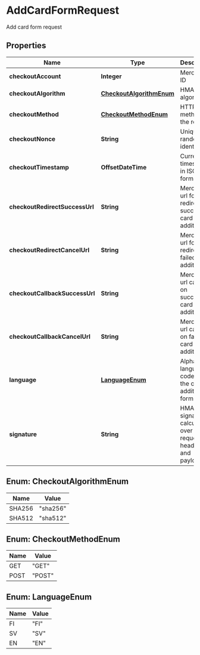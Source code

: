 

# AddCardFormRequest

Add card form request

## Properties

| Name | Type | Description | Notes |
|------------ | ------------- | ------------- | -------------|
|**checkoutAccount** | **Integer** | Merchant ID |  |
|**checkoutAlgorithm** | [**CheckoutAlgorithmEnum**](#CheckoutAlgorithmEnum) | HMAC algorithm |  |
|**checkoutMethod** | [**CheckoutMethodEnum**](#CheckoutMethodEnum) | HTTP method of the request |  [optional] |
|**checkoutNonce** | **String** | Unique random identifier |  [optional] |
|**checkoutTimestamp** | **OffsetDateTime** | Current timestamp in ISO 8601 format |  [optional] |
|**checkoutRedirectSuccessUrl** | **String** | Merchant&#39;s url for user redirect on successful card addition |  |
|**checkoutRedirectCancelUrl** | **String** | Merchant&#39;s url for user redirect on failed card addition |  |
|**checkoutCallbackSuccessUrl** | **String** | Merchant&#39;s url called on successful card addition |  [optional] |
|**checkoutCallbackCancelUrl** | **String** | Merchant&#39;s url called on failed card addition |  [optional] |
|**language** | [**LanguageEnum**](#LanguageEnum) | Alpha-2 language code for the card addition form |  [optional] |
|**signature** | **String** | HMAC signature calculated over the request headers and payload |  [optional] |



## Enum: CheckoutAlgorithmEnum

| Name | Value |
|---- | -----|
| SHA256 | &quot;sha256&quot; |
| SHA512 | &quot;sha512&quot; |



## Enum: CheckoutMethodEnum

| Name | Value |
|---- | -----|
| GET | &quot;GET&quot; |
| POST | &quot;POST&quot; |



## Enum: LanguageEnum

| Name | Value |
|---- | -----|
| FI | &quot;FI&quot; |
| SV | &quot;SV&quot; |
| EN | &quot;EN&quot; |



